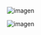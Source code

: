 







![imagen](https://github.com/Genesis-Moreira/Mapa-turistico-UTEQ/assets/170376945/72cc3a11-57c4-4767-9722-ed0916a0aa0b)

![imagen](https://github.com/Genesis-Moreira/Mapa-turistico-UTEQ/assets/170376945/efef8ac4-f9f0-481c-8ceb-2ba8ffb17c98)
